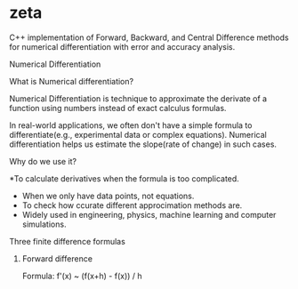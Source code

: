 # zeta
C++ implementation of Forward, Backward, and Central Difference methods for numerical differentiation with error and accuracy analysis.

Numerical Differentiation

What is Numerical differentiation?

Numerical Differentiation is technique to approximate the derivate of a function using numbers instead of exact calculus formulas.

In real-world applications, we often don't have a simple  formula to differentiate(e.g., experimental data or complex equations). Numerical differentiation helps us estimate the slope(rate of change) in such cases.

Why do we use it?

*To calculate derivatives when the formula is too complicated.
* When we only have data points, not equations.
* To check how ccurate different approcimation methods are.
* Widely used in engineering, physics, machine learning and computer simulations.

Three finite difference formulas

1. Forward difference

    Formula: f'(x) ~  (f(x+h) - f(x)) / h
